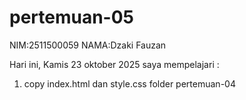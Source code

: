# pertemuan-05

NIM:2511500059
NAMA:Dzaki Fauzan

Hari ini, Kamis 23 oktober 2025 saya mempelajari :

<ol>
<li>copy index.html dan style.css folder pertemuan-04</li>
</ol>